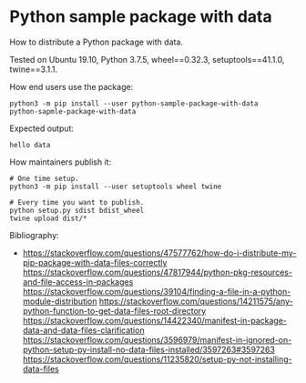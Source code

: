 # Python sample package with data

How to distribute a Python package with data.

Tested on Ubuntu 19.10, Python 3.7.5, wheel==0.32.3, setuptools==41.1.0, twine==3.1.1.

How end users use the package:

```
python3 -m pip install --user python-sample-package-with-data
python-sapmle-package-with-data
```

Expected output:

```
hello data
```

How maintainers publish it:

```
# One time setup.
python3 -m pip install --user setuptools wheel twine

# Every time you want to publish.
python setup.py sdist bdist_wheel
twine upload dist/*
```

Bibliography:

- https://stackoverflow.com/questions/47577762/how-do-i-distribute-my-pip-package-with-data-files-correctly
https://stackoverflow.com/questions/47817944/python-pkg-resources-and-file-access-in-packages
https://stackoverflow.com/questions/39104/finding-a-file-in-a-python-module-distribution
https://stackoverflow.com/questions/14211575/any-python-function-to-get-data-files-root-directory
https://stackoverflow.com/questions/14422340/manifest-in-package-data-and-data-files-clarification
https://stackoverflow.com/questions/3596979/manifest-in-ignored-on-python-setup-py-install-no-data-files-installed/3597263#3597263
https://stackoverflow.com/questions/11235820/setup-py-not-installing-data-files

